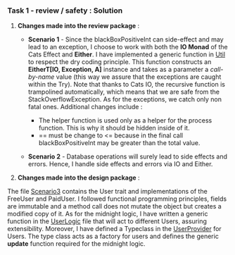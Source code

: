 ### Task 1 - review / safety : Solution

1. **Changes made into the review package** : 

   * **Scenario 1** - Since the blackBoxPositiveInt can side-effect and may lead to an exception, I choose to work with both the **IO Monad** of the Cats Effect and **Either**. I have implemented a generic function in [Util](src/main/scala/review/Util.scala) to respect the dry coding principle. This function constructs an **EitherT[IO, Exception, A]** instance and takes as a parameter a *call-by-name* value (this way we assure that the exceptions are caught within the Try). Note that thanks to Cats IO, the recursive function is trampolined automatically, which means that we are safe from the StackOverflowException. As for the exceptions, we catch only non fatal ones. Additional changes include :

     * The helper function is used only as a helper for the process function. This is why it should be hidden inside of it.
     * == must be change to <= because in the final call blackBoxPositiveInt may be greater than the total value.

   * **Scenario 2** - Database operations will surely lead to side effects and errors. Hence, I handle side effects and errors via IO and Either.
   
2. **Changes made into the design package** :

The file [Scenario3](src/main/scala/design/Scenario3.scala) contains the User trait and implementations of the FreeUser and PaidUser. I followed functional programming principles, fields are immutable and a method call does not mutate the object but creates a modified copy of it. As for the midnight logic, I have written a generic function in the [UserLogic](src/main/scala/design/UserLogic.scala) file that will act to different Users, assuring extensibility. Moreover, I have defined a Typeclass in the [UserProvider](src/main/scala/design/UserProvider.scala) for Users. The type class acts as a factory for users and defines the generic **update** function required for the midnight logic.




 

